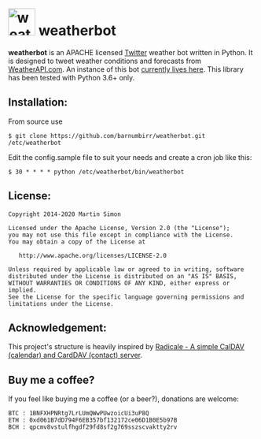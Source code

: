 <h1><img src="https://raw.github.com/barnumbirr/weatherbot/master/doc/weatherbot.png" height=55 alt="weatherbot" title="weatherbot"> weatherbot</h1>

**weatherbot** is an APACHE licensed [Twitter](https://twitter.com) weather bot written in Python. It is designed to tweet weather conditions and forecasts from [WeatherAPI.com](https://www.weatherapi.com/).
An instance of this bot [currently lives here](https://twitter.com/luxweather). This library has been tested with Python 3.6+ only.

## Installation:

From source use

    $ git clone https://github.com/barnumbirr/weatherbot.git /etc/weatherbot


Edit the config.sample file to suit your needs and create a cron job like this:

    $ 30 * * * * python /etc/weatherbot/bin/weatherbot

## License:

```
Copyright 2014-2020 Martin Simon

Licensed under the Apache License, Version 2.0 (the "License");
you may not use this file except in compliance with the License.
You may obtain a copy of the License at

   http://www.apache.org/licenses/LICENSE-2.0

Unless required by applicable law or agreed to in writing, software
distributed under the License is distributed on an "AS IS" BASIS,
WITHOUT WARRANTIES OR CONDITIONS OF ANY KIND, either express or implied.
See the License for the specific language governing permissions and
limitations under the License.

```

## Acknowledgement:

This project's structure is heavily inspired by [Radicale - A simple CalDAV (calendar) and CardDAV (contact) server](https://github.com/Kozea/Radicale).


## Buy me a coffee?

If you feel like buying me a coffee (or a beer?), donations are welcome:

```
BTC : 1BNFXHPNRtg7LrLUmQWwPUwzoicUi3uP8Q
ETH : 0xd061B7dD794F6EB357bf132172ce06D1B0E5b97B
BCH : qpcmv8vstulfhgdf29fd8sf2g769sszscvaktty2rv
```
